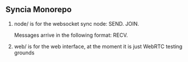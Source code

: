 ## Syncia Monorepo

1. node/ is for the websocket sync node:
    SEND.<channel>
    JOIN.<channel>

    Messages arrive in the following format:
    RECV.<channel> <message>
2. web/ is for the web interface, at the moment it is just WebRTC testing grounds